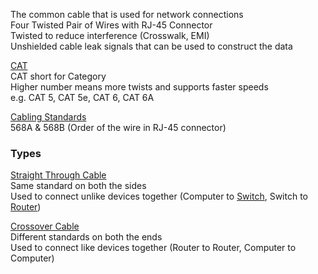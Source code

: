 The common cable that is used for network connections  
Four Twisted Pair of Wires with RJ-45 Connector  
Twisted to reduce interference (Crosswalk, EMI)  
Unshielded cable leak signals that can be used to construct the data

<u>CAT</u>  
CAT short for Category  
Higher number means more twists and supports faster speeds  
e.g. CAT 5, CAT 5e, CAT 6, CAT 6A

<u>Cabling Standards</u>  
568A & 568B (Order of the wire in RJ-45 connector)

### Types

<u>Straight Through Cable</u>  
Same standard on both the sides  
Used to connect unlike devices together (Computer to [Switch](../Networking%20Devices/Switch.md), Switch to [Router](../Networking%20Devices/Router.md))

<u>Crossover Cable</u>  
Different standards on both the ends  
Used to connect like devices together (Router to Router, Computer to Computer)
